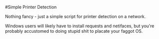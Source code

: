 #Simple Printer Detection

Nothing fancy - just a simple script for printer detection on a network.

Windows users will likely have to install requests and netifaces, but you're probably accustomed to doing stupid shit
to placate your faggot OS.